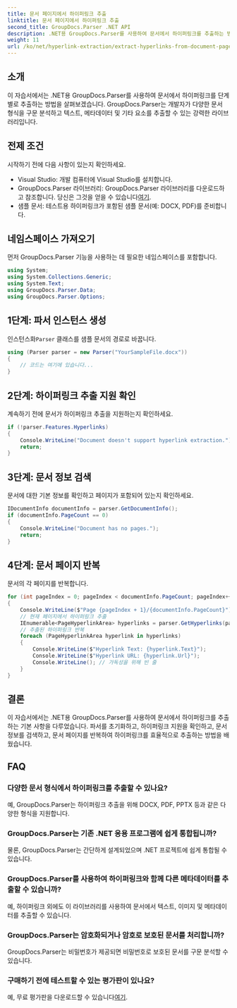 ```yaml
---
title: 문서 페이지에서 하이퍼링크 추출
linktitle: 문서 페이지에서 하이퍼링크 추출
second_title: GroupDocs.Parser .NET API
description: .NET용 GroupDocs.Parser를 사용하여 문서에서 하이퍼링크를 추출하는 방법을 알아보세요. C#에서 하이퍼링크 추출을 위한 단계별 가이드입니다.
weight: 11
url: /ko/net/hyperlink-extraction/extract-hyperlinks-from-document-page/
---
```

## 소개
이 자습서에서는 .NET용 GroupDocs.Parser를 사용하여 문서에서 하이퍼링크를 단계별로 추출하는 방법을 살펴보겠습니다. GroupDocs.Parser는 개발자가 다양한 문서 형식을 구문 분석하고 텍스트, 메타데이터 및 기타 요소를 추출할 수 있는 강력한 라이브러리입니다.
## 전제 조건
시작하기 전에 다음 사항이 있는지 확인하세요.
- Visual Studio: 개발 컴퓨터에 Visual Studio를 설치합니다.
-  GroupDocs.Parser 라이브러리: GroupDocs.Parser 라이브러리를 다운로드하고 참조합니다. 당신은 그것을 얻을 수 있습니다[여기](https://releases.groupdocs.com/parser/net/).
- 샘플 문서: 테스트용 하이퍼링크가 포함된 샘플 문서(예: DOCX, PDF)를 준비합니다.

## 네임스페이스 가져오기
먼저 GroupDocs.Parser 기능을 사용하는 데 필요한 네임스페이스를 포함합니다.
```csharp
using System;
using System.Collections.Generic;
using System.Text;
using GroupDocs.Parser.Data;
using GroupDocs.Parser.Options;
```
## 1단계: 파서 인스턴스 생성
 인스턴스화`Parser` 클래스를 샘플 문서의 경로로 바꿉니다.
```csharp
using (Parser parser = new Parser("YourSampleFile.docx"))
{
    // 코드는 여기에 있습니다...
}
```
## 2단계: 하이퍼링크 추출 지원 확인
계속하기 전에 문서가 하이퍼링크 추출을 지원하는지 확인하세요.
```csharp
if (!parser.Features.Hyperlinks)
{
    Console.WriteLine("Document doesn't support hyperlink extraction.");
    return;
}
```
## 3단계: 문서 정보 검색
문서에 대한 기본 정보를 확인하고 페이지가 포함되어 있는지 확인하세요.
```csharp
IDocumentInfo documentInfo = parser.GetDocumentInfo();
if (documentInfo.PageCount == 0)
{
    Console.WriteLine("Document has no pages.");
    return;
}
```
## 4단계: 문서 페이지 반복
문서의 각 페이지를 반복합니다.
```csharp
for (int pageIndex = 0; pageIndex < documentInfo.PageCount; pageIndex++)
{
    Console.WriteLine($"Page {pageIndex + 1}/{documentInfo.PageCount}");
    // 현재 페이지에서 하이퍼링크 추출
    IEnumerable<PageHyperlinkArea> hyperlinks = parser.GetHyperlinks(pageIndex);
    // 추출된 하이퍼링크 반복
    foreach (PageHyperlinkArea hyperlink in hyperlinks)
    {
        Console.WriteLine($"Hyperlink Text: {hyperlink.Text}");
        Console.WriteLine($"Hyperlink URL: {hyperlink.Url}");
        Console.WriteLine(); // 가독성을 위해 빈 줄
    }
}
```

## 결론
이 자습서에서는 .NET용 GroupDocs.Parser를 사용하여 문서에서 하이퍼링크를 추출하는 기본 사항을 다루었습니다. 파서를 초기화하고, 하이퍼링크 지원을 확인하고, 문서 정보를 검색하고, 문서 페이지를 반복하여 하이퍼링크를 효율적으로 추출하는 방법을 배웠습니다.

## FAQ
### 다양한 문서 형식에서 하이퍼링크를 추출할 수 있나요?
예, GroupDocs.Parser는 하이퍼링크 추출을 위해 DOCX, PDF, PPTX 등과 같은 다양한 형식을 지원합니다.
### GroupDocs.Parser는 기존 .NET 응용 프로그램에 쉽게 통합됩니까?
물론, GroupDocs.Parser는 간단하게 설계되었으며 .NET 프로젝트에 쉽게 통합될 수 있습니다.
### GroupDocs.Parser를 사용하여 하이퍼링크와 함께 다른 메타데이터를 추출할 수 있습니까?
예, 하이퍼링크 외에도 이 라이브러리를 사용하여 문서에서 텍스트, 이미지 및 메타데이터를 추출할 수 있습니다.
### GroupDocs.Parser는 암호화되거나 암호로 보호된 문서를 처리합니까?
GroupDocs.Parser는 비밀번호가 제공되면 비밀번호로 보호된 문서를 구문 분석할 수 있습니다.
### 구매하기 전에 테스트할 수 있는 평가판이 있나요?
 예, 무료 평가판을 다운로드할 수 있습니다[여기](https://releases.groupdocs.com/).